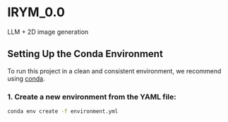 # IRYM_0.0
LLM + 2D image generation 

##  Setting Up the Conda Environment

To run this project in a clean and consistent environment, we recommend using [conda](https://docs.conda.io/en/latest/).

###  1. Create a new environment from the YAML file:

```bash
conda env create -f environment.yml
